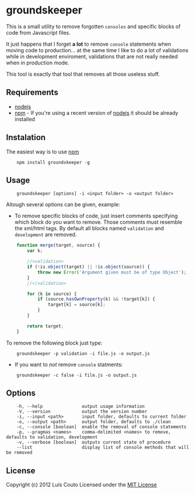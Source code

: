 groundskeeper
=============

This is a small utility to remove forgotten `consoles` and specific blocks of code from Javascript files.

It just happens that I forget __a lot__ to remove `console` statements when moving code to production... at the same time I like to do a lot of validations while in development enviroment, validations that are not really needed when in production mode.

This tool is exactly that tool that removes all those useless stuff.

Requirements
------------
 - [nodejs](https://github.com/joyent/node)
 - [npm](https://github.com/isaacs/npm) - If you're using a recent version of [nodejs](https://github.com/joyent/node/tree/v0.6.18) it should be already installed

Instalation
-----------

The easiest way is to use [npm](https://github.com/isaacs/npm)

```shell
    npm install groundskeeper -g
```

Usage
-----

```shell
    groundskeeper [options] -i <input folder> -o <output folder>
```

Altough several options can be given, example:

- To remove specific blocks of code, just insert comments specifying which block do you want to remove. Those comments must resemble the xml/html tags. By default all blocks named `validation` and `development` are removed.

```javascript
    function merge(target, source) {
        var k;

        //<validation>
        if (!is.object(target) || !is.object(source)) {
            throw new Error('Argument given must be of type Object');
        }
        //</validation>

        for (k in source) {
            if (source.hasOwnProperty(k) && !target[k]) {
                target[k] = source[k];
            }
        }

        return target;
    }
```

To remove the following block just type:
```shell
    groundskeeper -p validation -i file.js -o output.js
```

- If you want to _not_ remove `console` statments:

```shell
    groundskeeper -c false -i file.js -o output.js
```


Options
-------

```
    -h, --help               output usage information
    -V, --version            output the version number
    -i, --input <path>       input folder, defaults to current folder
    -o, --output <path>      output folder, defaults to ./clean
    -c, --console [boolean]  enable the removal of console statements
    -p, --pragmas <names>    comma-delimited <names> to remove, defaults to validation, development
    -v, --verbose [boolean]  outputs current state of procedure
    --list                   display list of console methods that will be removed
```

License
-------
Copyright (c) 2012 Luís Couto Licensed under the [MIT License](http://couto.mit-license.org)
